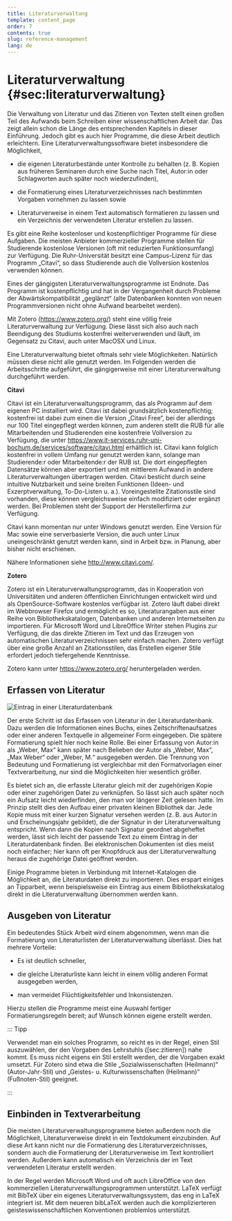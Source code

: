 ```yaml
---
title: Literaturverwaltung
template: content_page
order: 7
contents: true
slug: reference-management
lang: de
---
```


# Literaturverwaltung {#sec:literaturverwaltung}

Die Verwaltung von Literatur und das Zitieren von Texten stellt einen großen Teil des Aufwands beim Schreiben einer wissenschaftlichen Arbeit dar. Das zeigt allein schon die Länge des entsprechenden Kapitels in dieser Einführung. Jedoch gibt es auch hier Programme, die diese Arbeit deutlich erleichtern. Eine Literaturverwaltungssoftware bietet insbesondere die Möglichkeit,

-   die eigenen Literaturbestände unter Kontrolle zu behalten (z. B. Kopien aus früheren Seminaren durch eine Suche nach Titel, Autor:in oder Schlagworten auch später noch wiederzufinden),

-   die Formatierung eines Literaturverzeichnisses nach bestimmten Vorgaben vornehmen zu lassen sowie

-   Literaturverweise in einem Text automatisch formatieren zu lassen und ein Verzeichnis der verwendeten Literatur erstellen zu lassen.

Es gibt eine Reihe kostenloser und kostenpflichtiger Programme für diese Aufgaben. Die meisten Anbieter kommerzieller Programme stellen für Studierende kostenlose Versionen (oft mit reduzierten Funktionsumfang) zur Verfügung. Die Ruhr-Universität besitzt eine Campus-Lizenz für das Programm „Citavi“, so dass Studierende auch die Vollversion kostenlos verwenden können.

Eines der gängigsten Literaturverwaltungsprogramme ist Endnote. Das Programm ist kostenpflichtig und hat in der Vergangenheit durch Probleme der Abwärtskompatibilität „geglänzt“ (alte Datenbanken konnten von neuen Programmversionen nicht ohne Aufwand bearbeitet werden).

Mit Zotero (<https://www.zotero.org/>) steht eine völlig freie Literaturverwaltung zur Verfügung. Diese lässt sich also auch nach Beendigung des Studiums kostenfrei weiterverwenden und läuft, im Gegensatz zu Citavi, auch unter MacOSX und Linux.

Eine Literaturverwaltung bietet oftmals sehr viele Möglichkeiten. Natürlich müssen diese nicht alle genutzt werden. Im Folgenden werden die Arbeitsschritte aufgeführt, die gängigerweise mit einer Literaturverwaltung durchgeführt werden.

**Citavi**

Citavi ist ein Literaturverwaltungsprogramm, das als Programm auf dem eigenen PC installiert wird. Citavi ist dabei grundsätzlich kostenpflichtig; kostenfrei ist dabei zum einen die Version „Citavi Free“, bei der allerdings nur 100 Titel eingepflegt werden können, zum anderen stellt die RUB für alle Mitarbeitenden und Studierenden eine kostenfreie Vollversion zu Verfügung, die unter <https://www.it-services.ruhr-uni-bochum.de/services/software/citavi.html> erhältlich ist. Citavi kann folglich kostenfrei in vollem Umfang nur genutzt werden kann, solange man Studierende:r oder Mitarbeitende:r der RUB ist. Die dort eingepflegten Datensätze können aber exportiert und mit mittlerem Aufwand in andere Literaturverwaltungen übertragen werden. Citavi besticht durch seine intuitive Nutzbarkeit und seine breiten Funktionen (Ideen- und Exzerptverwaltung, To-Do-Listen u. a.). Voreingestellte Zitationsstile sind vorhanden, diese können vergleichsweise einfach modifiziert oder ergänzt werden. Bei Problemen steht der Support der Herstellerfirma zur Verfügung.

Citavi kann momentan nur unter Windows genutzt werden. Eine Version für Mac sowie eine serverbasierte Version, die auch unter Linux uneingeschränkt genutzt werden kann, sind in Arbeit bzw. in Planung, aber bisher nicht erschienen.

Nähere Informationen siehe <http://www.citavi.com/>.

**Zotero**

Zotero ist ein Literaturverwaltungsprogramm, das in Kooperation von Universitäten und anderen öffentlichen Einrichtungen entwickelt wird und als OpenSource-Software kostenlos verfügbar ist. Zotero läuft dabei direkt im Webbrowser Firefox und ermöglicht es so, Literaturangaben aus einer Reihe von Bibliothekskatalogen, Datenbanken und anderen Internetseiten zu importieren. Für Microsoft Word und LibreOffice Writer stehen Plugins zur Verfügung, die das direkte Zitieren im Text und das Erzeugen von automatischen Literaturverzeichnissen sehr einfach machen. Zotero verfügt über eine große Anzahl an Zitationsstilen, das Erstellen eigener Stile erfordert jedoch tiefergehende Kenntnisse.

Zotero kann unter <https://www.zotero.org/> heruntergeladen werden.

## Erfassen von Literatur

![Eintrag in einer Literaturdatenbank]({static}/images/Zotero.png)

Der erste Schritt ist das Erfassen von Literatur in der Literaturdatenbank. Dazu werden die Informationen eines Buchs, eines Zeitschriftenaufsatzes oder einer anderen Textquelle in allgemeiner Form eingegeben. Die spätere Formatierung spielt hier noch keine Rolle. Bei einer Erfassung von Autor:in als „Weber, Max“ kann später nach Belieben der Autor als „Weber, Max“, „Max Weber“ oder „Weber, M.“ ausgegeben werden. Die Trennung von Bedeutung und Formatierung ist vergleichbar mit den Formatvorlagen einer Textverarbeitung, nur sind die Möglichkeiten hier wesentlich größer.

Es bietet sich an, die erfasste Literatur gleich mit der zugehörigen Kopie oder einer zugehörigen Datei zu verknüpfen. So lässt sich auch später noch ein Aufsatz leicht wiederfinden, den man vor längerer Zeit gelesen hatte. Im Prinzip stellt dies den Aufbau einer privaten kleinen Bibliothek dar. Jede Kopie muss mit einer kurzen Signatur versehen werden (z. B. aus Autor:in und Erscheinungsjahr gebildet), die der Signatur in der Literaturverwaltung entspricht. Wenn dann die Kopien nach Signatur geordnet abgeheftet werden, lässt sich leicht der passende Text zu einem Eintrag in der Literaturdatenbank finden. Bei elektronischen Dokumenten ist dies meist noch einfacher; hier kann oft per Knopfdruck aus der Literaturverwaltung heraus die zugehörige Datei geöffnet werden.

Einige Programme bieten in Verbindung mit Internet-Katalogen die Möglichkeit an, die Literaturdaten direkt zu importieren. Dies erspart einiges an Tipparbeit, wenn beispielsweise ein Eintrag aus einem Bibliothekskatalog direkt in die Literaturverwaltung übernommen werden kann.

## Ausgeben von Literatur

Ein bedeutendes Stück Arbeit wird einem abgenommen, wenn man die Formatierung von Literaturlisten der Literaturverwaltung überlässt. Dies hat mehrere Vorteile:

-   Es ist deutlich schneller,

-   die gleiche Literaturliste kann leicht in einem völlig anderen Format ausgegeben werden,

-   man vermeidet Flüchtigkeitsfehler und Inkonsistenzen.

Hierzu stellen die Programme meist eine Auswahl fertiger Formatierungsregeln bereit; auf Wunsch können eigene erstellt werden.

::: Tipp

Verwendet man ein solches Programm, so reicht es in der Regel, einen Stil auszuwählen, der den Vorgaben des Lehrstuhls (\[sec:zitieren\]) nahe kommt. Es muss nicht eigens ein Stil erstellt werden, der die Vorgaben exakt umsetzt. Für Zotero sind etwa die Stile „Sozialwissenschaften (Heilmann)“ (Autor-Jahr-Stil) und „Geistes- u. Kulturwissenschaften (Heilmann)“ (Fußnoten-Stil) geeignet.

:::

## Einbinden in Textverarbeitung

Die meisten Literaturverwaltungsprogramme bieten außerdem noch die Möglichkeit, Literaturverweise direkt in ein Textdokument einzubinden. Auf diese Art kann nicht nur die Formatierung des Literaturverzeichnisses, sondern auch die Formatierung der Literaturverweise im Text kontrolliert werden. Außerdem kann automatisch ein Verzeichnis der im Text verwendeten Literatur erstellt werden.

In der Regel werden Microsoft Word und oft auch LibreOffice von den kommerziellen Literaturverwaltungsprogrammen unterstützt. LaTeX verfügt mit BibTeX über ein eigenes Literaturverwaltungssystem, das eng in LaTeX integriert ist. Mit dem neueren bibLaTeX werden auch die komplizierteren geisteswissenschaftlichen Konventionen problemlos unterstützt.
